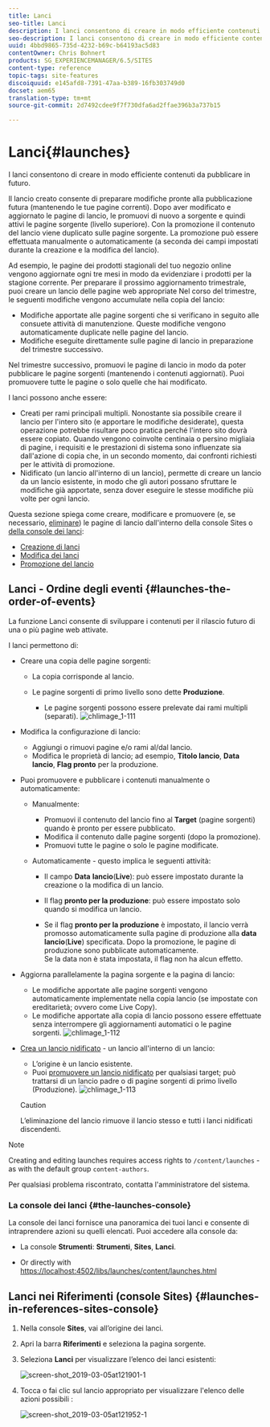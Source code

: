 ```yaml
---
title: Lanci
seo-title: Lanci
description: I lanci consentono di creare in modo efficiente contenuti da pubblicare in futuro. Consentono di preparare le modifiche per una pubblicazione futura, mantenendo le pagine correnti
seo-description: I lanci consentono di creare in modo efficiente contenuti da pubblicare in futuro. Consentono di preparare le modifiche per una pubblicazione futura, mantenendo le pagine correnti
uuid: 4bbd9865-735d-4232-b69c-b64193ac5d83
contentOwner: Chris Bohnert
products: SG_EXPERIENCEMANAGER/6.5/SITES
content-type: reference
topic-tags: site-features
discoiquuid: e145afd8-7391-47aa-b389-16fb303749d0
docset: aem65
translation-type: tm+mt
source-git-commit: 2d7492cdee9f7f730dfa6ad2ffae396b3a737b15

---
```



# Lanci{#launches}

I lanci consentono di creare in modo efficiente contenuti da pubblicare in futuro.

Il lancio creato consente di preparare modifiche pronte alla pubblicazione futura (mantenendo le tue pagine correnti). Dopo aver modificato e aggiornato le pagine di lancio, le promuovi di nuovo a sorgente e quindi attivi le pagine sorgente (livello superiore). Con la promozione il contenuto del lancio viene duplicato sulle pagine sorgente. La promozione può essere effettuata manualmente o automaticamente (a seconda dei campi impostati durante la creazione e la modifica del lancio).

Ad esempio, le pagine dei prodotti stagionali del tuo negozio online vengono aggiornate ogni tre mesi in modo da evidenziare i prodotti per la stagione corrente. Per preparare il prossimo aggiornamento trimestrale, puoi creare un lancio delle pagine web appropriate Nel corso del trimestre, le seguenti modifiche vengono accumulate nella copia del lancio:

* Modifiche apportate alle pagine sorgenti che si verificano in seguito alle consuete attività di manutenzione. Queste modifiche vengono automaticamente duplicate nelle pagine del lancio.
* Modifiche eseguite direttamente sulle pagine di lancio in preparazione del trimestre successivo.

Nel trimestre successivo, promuovi le pagine di lancio in modo da poter pubblicare le pagine sorgenti (mantenendo i contenuti aggiornati). Puoi promuovere tutte le pagine o solo quelle che hai modificato.

I lanci possono anche essere:

* Creati per rami principali multipli. Nonostante sia possibile creare il lancio per l&#39;intero sito (e apportare le modifiche desiderate), questa operazione potrebbe risultare poco pratica perché l&#39;intero sito dovrà essere copiato. Quando vengono coinvolte centinaia o persino migliaia di pagine, i requisiti e le prestazioni di sistema sono influenzate sia dall&#39;azione di copia che, in un secondo momento, dai confronti richiesti per le attività di promozione.
* Nidificato (un lancio all&#39;interno di un lancio), permette di creare un lancio da un lancio esistente, in modo che gli autori possano sfruttare le modifiche già apportate, senza dover eseguire le stesse modifiche più volte per ogni lancio.

Questa sezione spiega come creare, modificare e promuovere (e, se necessario, [eliminare](/help/sites-authoring/launches-creating.md#deleting-a-launch)) le pagine di lancio dall&#39;interno della console Sites o [della console dei lanci](#the-launches-console):

* [Creazione di lanci](/help/sites-authoring/launches-creating.md)
* [Modifica dei lanci](/help/sites-authoring/launches-editing.md)
* [Promozione del lancio](/help/sites-authoring/launches-promoting.md)

## Lanci - Ordine degli eventi {#launches-the-order-of-events}

La funzione Lanci consente di sviluppare i contenuti per il rilascio futuro di una o più pagine web attivate.

I lanci permettono di:

* Creare una copia delle pagine sorgenti:

   * La copia corrisponde al lancio.
   * Le pagine sorgenti di primo livello sono dette **Produzione**.

      * Le pagine sorgenti possono essere prelevate dai rami multipli (separati).
   ![chlimage_1-111](assets/chlimage_1-111.png)

* Modifica la configurazione di lancio:

   * Aggiungi o rimuovi pagine e/o rami al/dal lancio.
   * Modifica le proprietà di lancio; ad esempio, **Titolo lancio**, **Data lancio**, **Flag pronto** per la produzione.

* Puoi promuovere e pubblicare i contenuti manualmente o automaticamente:

   * Manualmente:

      * Promuovi il contenuto del lancio fino al **Target** (pagine sorgenti) quando è pronto per essere pubblicato.
      * Modifica il contenuto dalle pagine sorgenti (dopo la promozione).
      * Promuovi tutte le pagine o solo le pagine modificate.
   * Automaticamente - questo implica le seguenti attività:

      * Il campo **Data** **lancio**(**Live**): può essere impostato durante la creazione o la modifica di un lancio.

      * Il flag **pronto per la produzione**: può essere impostato solo quando si modifica un lancio.
      * Se il flag **pronto per la produzione** è impostato, il lancio verrà promosso automaticamente sulla pagine di produzione alla **data** **lancio**(**Live**) specificata. Dopo la promozione, le pagine di produzione sono pubblicate automaticamente.\
         Se la data non è stata impostata, il flag non ha alcun effetto.


* Aggiorna parallelamente la pagina sorgente e la pagina di lancio:

   * Le modifiche apportate alle pagine sorgenti vengono automaticamente implementate nella copia lancio (se impostate con ereditarietà; ovvero come Live Copy).
   * Le modifiche apportate alla copia di lancio possono essere effettuate senza interrompere gli aggiornamenti automatici o le pagine sorgenti.
   ![chlimage_1-112](assets/chlimage_1-112.png)

* [Crea un lancio nidificato](/help/sites-authoring/launches-creating.md#creating-a-nested-launch) - un lancio all&#39;interno di un lancio:

   * L’origine è un lancio esistente.
   * Puoi [promuovere un lancio nidificato](/help/sites-authoring/launches-promoting.md#promoting-a-nested-launch) per qualsiasi target; può trattarsi di un lancio padre o di pagine sorgenti di primo livello (Produzione).
   ![chlimage_1-113](assets/chlimage_1-113.png)

   >[!CAUTION]
   >
   >L’eliminazione del lancio rimuove il lancio stesso e tutti i lanci nidificati discendenti.

>[!NOTE]
>
>Creating and editing launches requires access rights to `/content/launches` - as with the default group `content-authors`.
>
>Per qualsiasi problema riscontrato, contatta l&#39;amministratore del sistema.

### La console dei lanci {#the-launches-console}

La console dei lanci fornisce una panoramica dei tuoi lanci e consente di intraprendere azioni su quelli elencati. Puoi accedere alla console da:

* La console **Strumenti**: **Strumenti**, **Sites**, **Lanci**.

* Or directly with [https://localhost:4502/libs/launches/content/launches.html](https://localhost:4502/libs/launches/content/launches.html)

## Lanci nei Riferimenti (console Sites) {#launches-in-references-sites-console}

1. Nella console **Sites**, vai all’origine dei lanci.
1. Apri la barra **Riferimenti** e seleziona la pagina sorgente.
1. Seleziona **Lanci** per visualizzare l’elenco dei lanci esistenti:

   ![screen-shot_2019-03-05at121901-1](assets/screen-shot_2019-03-05at121901-1.png)

1. Tocca o fai clic sul lancio appropriato per visualizzare l&#39;elenco delle azioni possibili :

   ![screen-shot_2019-03-05at121952-1](assets/screen-shot_2019-03-05at121952-1.png)
